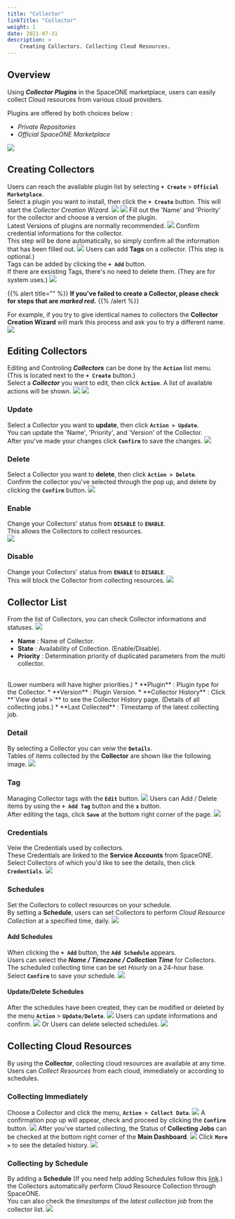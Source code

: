 ```yaml
---
title: "Collector"
linkTitle: "Collector"
weight: 1
date: 2021-07-31
description: >
    Creating Collectors. Collecting Cloud Resources.
---
```


## Overview
Using _**Collector Plugins**_ in the SpaceONE marketplace, users can easily collect Cloud resources from various cloud providers.

Plugins are offered by both choices below : 
* _Private Repositories_ 
* _Official SpaceONE Marketplace_

![](/docs/guides/admin_guide/plugin/collector_img/collector_01.png)

## Creating Collectors
Users can reach the available plugin list by selecting **`+ Create`** > **`Official Marketplace`**.<br>
Select a plugin you want to install, then click the **`+ Create`** button. This will start the _Collector Creation Wizard_.
![](/docs/guides/admin_guide/plugin/collector_img/collector_02_1.png)
![](/docs/guides/admin_guide/plugin/collector_img/collector_02.png)
Fill out the 'Name' and 'Priority' for the collector and choose a version of the plugin.<br> 
Latest Versions of plugins are normally recommended.
![](/docs/guides/admin_guide/plugin/collector_img/collector_03.png)
Confirm credential informations for the collector.<br>
This step will be done automatically, so simply confirm all the information that has been filled out.
![](/docs/guides/admin_guide/plugin/collector_img/collector_04.png)
Users can add **Tags** on a collector. (This step is optional.)<br> 
Tags can be added by clicking the **`+ Add`** button.<br>
If there are exsisting Tags, there's no need to delete them. \(They are for system uses.\)
![](/docs/guides/admin_guide/plugin/collector_img/collector_img_05.png)

{{% alert title="" %}}
**If you've failed to create a Collector, please check for steps that are _marked red_.**
{{% /alert %}}

For example, if you try to give identical names to collectors the **Collector Creation Wizard** will mark this process and ask you to try a different name. 
![](/docs/guides/admin_guide/plugin/collector_img/collector_06.png)

## Editing Collectors
Editing and Controling _**Collectors**_ can be done by the **`Action`** list menu.<br> 
(This is located next to the **`+ Create`** button.)<br>
Select a _**Collector**_ you want to edit, then click **`Action`**. A list of available actions will be shown.
![](/docs/guides/admin_guide/plugin/collector_img/collector_07_1.png)
![](/docs/guides/admin_guide/plugin/collector_img/collector_img_07.png)

### Update 
Select a Collector you want to **update**, then click **`Action > Update`**.<br>
You can update the 'Name', 'Priority', and 'Version' of the Collector.<br>
After you've made your changes click **`Confirm`** to save the changes.
![](/docs/guides/admin_guide/plugin/collector_img/collector_08.png)

### Delete 
Select a Collector you want to **delete**, then click **`Action > Delete`**.<br>
Confirm the collector you've selected through the pop up, and delete by clicking the **`Confirm`** button.
![](/docs/guides/admin_guide/plugin/collector_img/collector_09.png)

### Enable
Change your Collectors' status from **`DISABLE`** to **`ENABLE`**.<br> 
This allows the Collectors to collect resources.<br>
![](/docs/guides/admin_guide/plugin/collector_img/collector_10.png)

### Disable
Change your Collectors' status from **`ENABLE`** to **`DISABLE`**.<br>
This will block the Collector from collecting resources.
![](/docs/guides/admin_guide/plugin/collector_img/collector_11.png)

## Collector List
From the list of Collectors, you can check Collector informations and statuses.
![](/docs/guides/admin_guide/plugin/collector_img/collector_12.png)

* **Name** : Name of Collector.
* **State** : Availability of Collection. (Enable/Disable).
* **Priority** : Determination priority of duplicated parameters from the multi collector. 
<br>
(Lower numbers will have higher priorities.)
* **Plugin** : Plugin type for the Collector.
* **Version** : Plugin Version.
* **Collector History** : Click  **`View detail >`** to see the Collector History page. (Details of all collecting jobs.)
* **Last Collected** : Timestamp of the latest collecting job.

### Detail
By selecting a Collector you can veiw the **`Details`**.<br>
Tables of items collected by the **Collector** are shown like the following image.
![](/docs/guides/admin_guide/plugin/collector_img/collector_img_13.png)

### Tag
Managing Collector tags with the **`Edit`** button.
![](/docs/guides/admin_guide/plugin/collector_img/collector_img_14.png)
Users can Add / Delete items by using the **`+ Add Tag`** button and the **`x`** button.<br>
After editing the tags, click **`Save`** at the bottom right corner of the page.
![](/docs/guides/admin_guide/plugin/collector_img/collector_img_15.png)

### Credentials
Veiw the Credentials used by collectors.<br>
These Credentials are linked to the **Service Accounts** from SpaceONE.<br>
Select Collectors of which you'd like to see the details, then click **`Credentials`**.
![](/docs/guides/admin_guide/plugin/collector_img/collector_16.png)

### Schedules
Set the Collectors to collect resources on your schedule.<br>
By setting a **Schedule**, users can set Collectors to perform _Cloud Resource Collection_ at a specified time, daily.
![](/docs/guides/admin_guide/plugin/collector_img/collector_18.png)

#### Add Schedules
When clicking the **`+ Add`** button, the **`Add Schedule`** appears.<br>
Users can select the _**Name / Timezone / Collection Time**_ for Collectors.<br>
The scheduled collecting time can be set _Hourly_ on a 24-hour base.<br>
Select **`Confirm`** to save your schedule.
![](/docs/guides/admin_guide/plugin/collector_img/collector_18_1.png)

#### Update/Delete Schedules
After the schedules have been created, they can be modified or deleted by the menu **`Action`** > **`Update/Delete`**.
![](/docs/guides/admin_guide/plugin/collector_img/collector_20_2.png)
Users can update informations and confirm.
![](/docs/guides/admin_guide/plugin/collector_img/collector_20.png)
Or Users can delete selected schedules.
![](/docs/guides/admin_guide/plugin/collector_img/collector_20_1.png)

## Collecting Cloud Resources
By using the **Collector**, collecting cloud resources are available at any time.<br>
Users can _Collect Resources_ from each cloud, immediately or according to schedules.

### Collecting Immediately
Choose a Collector and click the menu, **`Action > Collect Data`**.
![](/docs/guides/admin_guide/plugin/collector_img/collector_21.png)
A confirmation pop up will appear, check and proceed by clicking the **`Confirm`** button.
![](/docs/guides/admin_guide/plugin/collector_img/collector_22.png)
After you've started collecting, the Status of **Collecting Jobs** can be checked at the bottom right corner of the **Main Dashboard**.
![](/docs/guides/admin_guide/plugin/collector_img/collector_23.png)
Click **`More >`** to see the detailed history.
![](/docs/guides/admin_guide/plugin/collector_img/collector_23_1.png)

### Collecting by Schedule
By adding a **Schedule** (If you need help adding Schedules follow this [link](#add-schedules).)<br>
the Collectors automatically perform Cloud Resource Collection through SpaceONE.<br>
You can also check the _timestamps_ of the _latest collection job_ from the collector list.
![](/docs/guides/admin_guide/plugin/collector_img/collector_24.png)